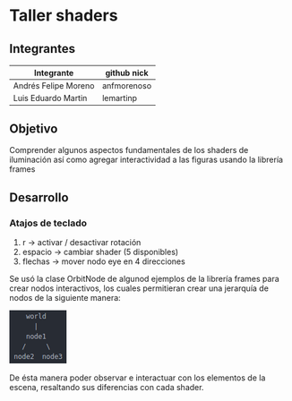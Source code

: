 # Taller shaders

## Integrantes

|       Integrante     | github nick |
|----------------------|-------------|
| Andrés Felipe Moreno | anfmorenoso |
| Luis Eduardo Martin  | lemartinp   |

## Objetivo

Comprender algunos aspectos fundamentales de los shaders de iluminación así como agregar interactividad a las figuras usando la librería frames

## Desarrollo

### Atajos de teclado
1. r -> activar / desactivar rotación
2. espacio -> cambiar shader (5 disponibles)
3. flechas -> mover nodo eye en 4 direcciones

Se usó la clase OrbitNode de algunod ejemplos de la librería frames para crear nodos interactivos, los cuales permitieran crear una jerarquía de nodos de la siguiente manera:

![Image of nodes](https://raw.githubusercontent.com/anfmorenoso/shadersFi/master/data/nodes.png)

De ésta manera poder observar e interactuar con los elementos de la escena, resaltando sus diferencias con cada shader.
